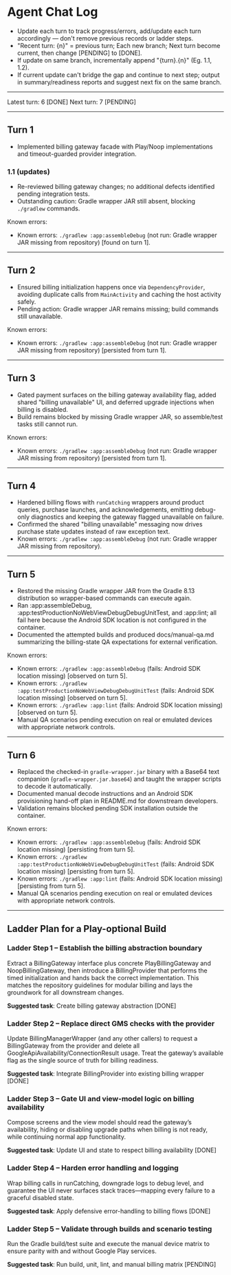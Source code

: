 # Agent Chat Log

- Update each turn to track progress/errors, 
add/update each turn accordingly — don't remove previous records or ladder steps. 
- "Recent turn: {n}" = previous turn; Each new branch; Next turn become current, then change [PENDING] to [DONE]. 
- If update on same branch, incrementally append "{turn}.{n}" (Eg. 1.1, 1.2).
- If current update can't bridge the gap and continue to next step; output in summary/readiness reports and suggest next fix on the same branch. 

---

Latest turn: 6 [DONE]
Next turn: 7 [PENDING]

---

## Turn 1
- Implemented billing gateway facade with Play/Noop implementations and timeout-guarded provider integration.
### 1.1 (updates) 
- Re-reviewed billing gateway changes; no additional defects identified pending integration tests.
- Outstanding caution: Gradle wrapper JAR still absent, blocking `./gradlew` commands.

Known errors:
- Known errors: `./gradlew :app:assembleDebug` (not run: Gradle wrapper JAR missing from repository) [found on turn 1]. 

---

## Turn 2
- Ensured billing initialization happens once via `DependencyProvider`, avoiding duplicate calls from `MainActivity` and caching the host activity safely.
- Pending action: Gradle wrapper JAR remains missing; build commands still unavailable.

Known errors:
- Known errors: `./gradlew :app:assembleDebug` (not run: Gradle wrapper JAR missing from repository) [persisted from turn 1].  

---

## Turn 3
- Gated payment surfaces on the billing gateway availability flag, added shared "billing unavailable" UI, and deferred upgrade injections when billing is disabled.
- Build remains blocked by missing Gradle wrapper JAR, so assemble/test tasks still cannot run.

Known errors:
- Known errors: `./gradlew :app:assembleDebug` (not run: Gradle wrapper JAR missing from repository) [persisted from turn 1]. 

---

## Turn 4
- Hardened billing flows with `runCatching` wrappers around product queries, purchase launches, and acknowledgements, emitting debug-only diagnostics and keeping the gateway flagged unavailable on failure.
- Confirmed the shared "billing unavailable" messaging now drives purchase state updates instead of raw exception text.
- Known errors: `./gradlew :app:assembleDebug` (not run: Gradle wrapper JAR missing from repository).
---

## Turn 5
- Restored the missing Gradle wrapper JAR from the Gradle 8.13 distribution so wrapper-based commands can execute again.
- Ran :app:assembleDebug, :app:testProductionNoWebViewDebugDebugUnitTest, and :app:lint; all fail here because the Android SDK location is not configured in the container.
- Documented the attempted builds and produced docs/manual-qa.md summarizing the billing-state QA expectations for external verification.

Known errors:
- Known errors: `./gradlew :app:assembleDebug` (fails: Android SDK location missing) [observed on turn 5].
- Known errors: `./gradlew :app:testProductionNoWebViewDebugDebugUnitTest` (fails: Android SDK location missing) [observed on turn 5].
- Known errors: `./gradlew :app:lint` (fails: Android SDK location missing) [observed on turn 5].
- Manual QA scenarios pending execution on real or emulated devices with appropriate network controls.

---

## Turn 6
- Replaced the checked-in `gradle-wrapper.jar` binary with a Base64 text companion (`gradle-wrapper.jar.base64`) and taught the wrapper scripts to decode it automatically.
- Documented manual decode instructions and an Android SDK provisioning hand-off plan in README.md for downstream developers.
- Validation remains blocked pending SDK installation outside the container.

Known errors:
- Known errors: `./gradlew :app:assembleDebug` (fails: Android SDK location missing) [persisting from turn 5].
- Known errors: `./gradlew :app:testProductionNoWebViewDebugDebugUnitTest` (fails: Android SDK location missing) [persisting from turn 5].
- Known errors: `./gradlew :app:lint` (fails: Android SDK location missing) [persisting from turn 5].
- Manual QA scenarios pending execution on real or emulated devices with appropriate network controls.

---

## Ladder Plan for a Play-optional Build

### Ladder Step 1 – Establish the billing abstraction boundary

Extract a BillingGateway interface plus concrete PlayBillingGateway and NoopBillingGateway, then introduce a BillingProvider that performs the timed initialization and hands back the correct implementation. This matches the repository guidelines for modular billing and lays the groundwork for all downstream changes.

**Suggested task**: 
Create billing gateway abstraction [DONE] 

### Ladder Step 2 – Replace direct GMS checks with the provider

Update BillingManagerWrapper (and any other callers) to request a BillingGateway from the provider and delete all GoogleApiAvailability/ConnectionResult usage. Treat the gateway’s available flag as the single source of truth for billing readiness.

**Suggested task**: 
Integrate BillingProvider into existing billing wrapper [DONE] 

### Ladder Step 3 – Gate UI and view-model logic on billing availability
Compose screens and the view model should read the gateway’s availability, hiding or disabling upgrade paths when billing is not ready, while continuing normal app functionality.

**Suggested task**: 
Update UI and state to respect billing availability [DONE] 

### Ladder Step 4 – Harden error handling and logging

Wrap billing calls in runCatching, downgrade logs to debug level, and guarantee the UI never surfaces stack traces—mapping every failure to a graceful disabled state.

**Suggested task**: 
Apply defensive error-handling to billing flows [DONE] 

### Ladder Step 5 – Validate through builds and scenario testing
Run the Gradle build/test suite and execute the manual device matrix to ensure parity with and without Google Play services.

**Suggested task**: 
Run build, unit, lint, and manual billing matrix [PENDING] 